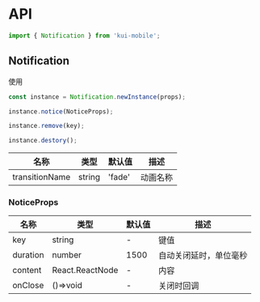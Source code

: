 # API

```jsx
import { Notification } from 'kui-mobile';
```

## Notification

使用

```jsx
const instance = Notification.newInstance(props);

instance.notice(NoticeProps);

instance.remove(key);

instance.destory();
```

| 名称           | 类型   | 默认值 | 描述     |
| -------------- | ------ | ------ | -------- |
| transitionName | string | 'fade' | 动画名称 |

### NoticeProps

| 名称     | 类型            | 默认值 | 描述                   |
| -------- | --------------- | ------ | ---------------------- |
| key      | string          | -      | 键值                   |
| duration | number          | 1500   | 自动关闭延时，单位毫秒 |
| content  | React.ReactNode | -      | 内容                   |
| onClose  | ()=>void        | -      | 关闭时回调             |
